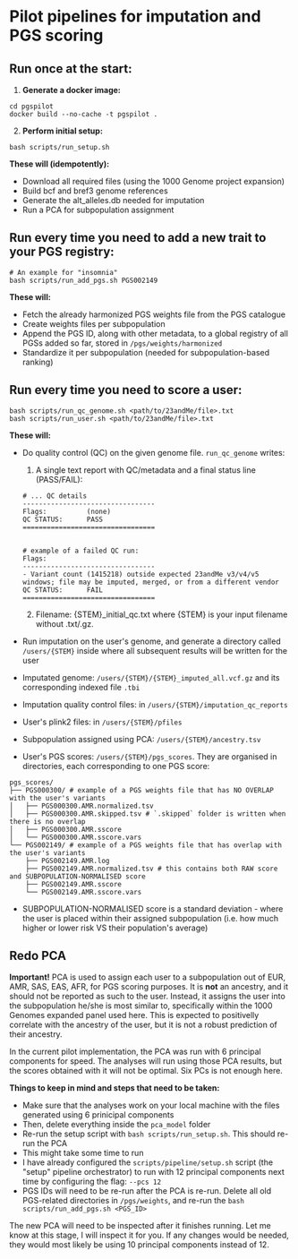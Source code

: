 # Pilot pipelines for imputation and PGS scoring

## Run once at the start:

1. **Generate a docker image:**

```
cd pgspilot
docker build --no-cache -t pgspilot .
```

2. **Perform initial setup:**

```
bash scripts/run_setup.sh
```

**These will (idempotently):**

- Download all required files (using the 1000 Genome project expansion)
- Build bcf and bref3 genome references
- Generate the alt_alleles.db needed for imputation
- Run a PCA for subpopulation assignment

## Run every time you need to add a new trait to your PGS registry:

```
# An example for "insomnia"
bash scripts/run_add_pgs.sh PGS002149
```

**These will:**

- Fetch the already harmonized PGS weights file from the PGS catalogue
- Create weights files per subpopulation
- Append the PGS ID, along with other metadata, to a global registry of all PGSs added so far, stored in `/pgs/weights/harmonized`
- Standardize it per subpopulation (needed for subpopulation-based ranking)

## Run every time you need to score a user:

```
bash scripts/run_qc_genome.sh <path/to/23andMe/file>.txt
bash scripts/run_user.sh <path/to/23andMe/file>.txt
```

**These will:**

- Do quality control (QC) on the given genome file. `run_qc_genome` writes:

  1. A single text report with QC/metadata and a final status line (PASS/FAIL):

  ```
  # ... QC details
  ---------------------------------
  Flags:          (none)
  QC STATUS:      PASS
  =================================


  # example of a failed QC run:
  Flags:
  ---------------------------------
  - Variant count (1415218) outside expected 23andMe v3/v4/v5 windows; file may be imputed, merged, or from a different vendor
  QC STATUS:      FAIL
  =================================
  ```

  2. Filename: {STEM}\_initial_qc.txt where {STEM} is your input filename without .txt/.gz.

- Run imputation on the user's genome, and generate a directory called `/users/{STEM}` inside where all subsequent results will be written for the user
- Imputated genome: `/users/{STEM}/{STEM}_imputed_all.vcf.gz` and its corresponding indexed file `.tbi`
- Imputation quality control files: in `/users/{STEM}/imputation_qc_reports`
- User's plink2 files: in `/users/{STEM}/pfiles`
- Subpopulation assigned using PCA: `/users/{STEM}/ancestry.tsv`
- User's PGS scores: `/users/{STEM}/pgs_scores`. They are organised in directories, each corresponding to one PGS score:

```
pgs_scores/
├── PGS000300/ # example of a PGS weights file that has NO OVERLAP with the user's variants
│   ├── PGS000300.AMR.normalized.tsv
│   ├── PGS000300.AMR.skipped.tsv # `.skipped` folder is written when there is no overlap
│   ├── PGS000300.AMR.sscore
│   └── PGS000300.AMR.sscore.vars
└── PGS002149/ # example of a PGS weights file that has overlap with the user's variants
    ├── PGS002149.AMR.log
    ├── PGS002149.AMR.normalized.tsv # this contains both RAW score and SUBPOPULATION-NORMALISED score
    ├── PGS002149.AMR.sscore
    └── PGS002149.AMR.sscore.vars
```

- SUBPOPULATION-NORMALISED score is a standard deviation - where the user is placed within their assigned subpopulation (i.e. how much higher or lower risk VS their population's average)

## Redo PCA

**Important!** PCA is used to assign each user to a subpopulation out of EUR, AMR, SAS, EAS, AFR, for PGS scoring purposes. It is **not** an ancestry, and it should not be reported as such to the user. Instead, it assigns the user into the subpopulation he/she is most similar to, specifically within the 1000 Genomes expanded panel used here. This is expected to positivelly correlate with the ancestry of the user, but it is not a robust prediction of their ancestry.

In the current pilot implementation, the PCA was run with 6 principal components for speed. The analyses will run using those PCA results, but the scores obtained with it will not be optimal. Six PCs is not enough here.

**Things to keep in mind and steps that need to be taken:**

- Make sure that the analyses work on your local machine with the files generated using 6 prinicipal components
- Then, delete everything inside the `pca_model` folder
- Re-run the setup script with `bash scripts/run_setup.sh`. This should re-run the PCA
- This might take some time to run
- I have already configured the `scripts/pipeline/setup.sh` script (the "setup" pipeline orchestrator) to run with 12 principal components next time by configuring the flag: `--pcs 12`
- PGS IDs will need to be re-run after the PCA is re-run. Delete all old PGS-related directories in `/pgs/weights`, and re-run the `bash scripts/run_add_pgs.sh <PGS_ID>`

The new PCA will need to be inspected after it finishes running. Let me know at this stage, I will inspect it for you. If any changes would be needed, they would most likely be using 10 principal components instead of 12.
